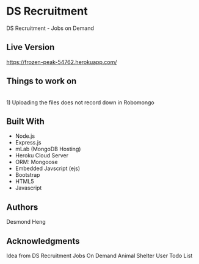 # DS Recruitment

DS Recruitment - Jobs on Demand

## Live Version

https://frozen-peak-54762.herokuapp.com/

## Things to work on

<br> 1) Uploading the files does not record down in Robomongo

## Built With

* Node.js
* Express.js
* mLab (MongoDB Hosting)
* Heroku Cloud Server
* ORM: Mongoose
* Embedded Javscript (ejs)
* Bootstrap
* HTML5
* Javascript

## Authors

Desmond Heng

## Acknowledgments

Idea from
DS Recruitment
Jobs On Demand
Animal Shelter
User Todo List

